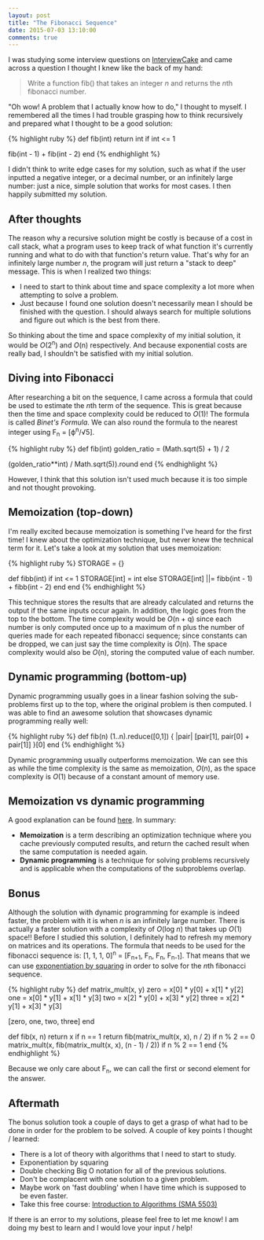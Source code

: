 ```yaml
---
layout: post
title: "The Fibonacci Sequence"
date: 2015-07-03 13:10:00
comments: true
---
```


I was studying some interview questions on [InterviewCake](https://www.interviewcake.com) and came across a question I thought I knew like the back of my hand:

> Write a function fib() that takes an integer *n* and returns the *n*th fibonacci number.

"Oh wow! A problem that I actually know how to do," I thought to myself. I remembered all the times I had trouble grasping how to think recursively and prepared what I thought to be a good solution:

{% highlight ruby %}
def fib(int)
  return int if int <= 1

  fib(int - 1) + fib(int - 2)
end
{% endhighlight %}

I didn't think to write edge cases for my solution, such as what if the user inputted a negative integer, or a decimal number, or an infinitely large number: just a nice, simple solution that works for most cases. I then happily submitted my solution.

## After thoughts

The reason why a recursive solution might be costly is because of a cost in call stack, what a program uses to keep track of what function it's currently running and what to do with that function's return value. That's why for an infinitely large number *n*, the program will just return a "stack to deep" message. This is when I realized two things:

  * I need to start to think about time and space complexity a lot more when attempting to solve a problem.
  * Just because I found one solution doesn't necessarily mean I should be finished with the question. I should always search for multiple solutions and figure out which is the best from there.

So thinking about the time and space complexity of my initial solution, it would be *O*(2<sup>n</sup>) and *O*(n) respectively. And because exponential costs are really bad, I shouldn't be satisfied with my initial solution.

## Diving into Fibonacci

After researching a bit on the sequence, I came across a formula that could be used to estimate the *n*th term of the sequence. This is great because then the time and space complexity could be reduced to *O*(1)! The formula is called *Binet's Formula*. We can also round the formula to the nearest integer using F<sub>n</sub> = [ϕ<sup>n</sup>/√5]. 

{% highlight ruby %}
def fib(int)
  golden_ratio = (Math.sqrt(5) + 1) / 2

  (golden_ratio**int) / Math.sqrt(5)).round
end
{% endhighlight %}

However, I think that this solution isn't used much because it is too simple and not thought provoking.

## Memoization (top-down)

I'm really excited because memoization is something I've heard for the first time! I knew about the optimization technique, but never knew the technical term for it. Let's take a look at my solution that uses memoization:

{% highlight ruby %}
STORAGE = {}

def fibb(int)
  if int <= 1
    STORAGE[int] = int
  else
    STORAGE[int] ||= fibb(int - 1) + fibb(int - 2)
  end
end
{% endhighlight %}

This technique stores the results that are already calculated and returns the output if the same inputs occur again. In addition, the logic goes from the top to the bottom. The time complexity would be *O*(n + q) since each number is only computed once up to a maximum of n plus the number of queries made for each repeated fibonacci sequence; since constants can be dropped, we can just say the time complexity is *O*(n). The space complexity would also be *O*(n), storing the computed value of each number.

## Dynamic programming (bottom-up)

Dynamic programming usually goes in a linear fashion solving the sub-problems first up to the top, where the original problem is then computed. I was able to find an awesome solution that showcases dynamic programming really well:

{% highlight ruby %}
def fib(n)
  (1..n).reduce([0,1]) { |pair| [pair[1], pair[0] + pair[1]] }[0]
end
{% endhighlight %}

Dynamic programming usually outperforms memoization. We can see this as while the time complexity is the same as memoization, *O*(n), as the space complexity is *O*(1) because of a constant amount of memory use.

## Memoization vs dynamic programming

A good explanation can be found [here](http://stackoverflow.com/questions/6184869/what-is-difference-between-memoization-and-dynamic-programming). In summary:

  * **Memoization** is a term describing an optimization technique where you cache previously computed results, and return the cached result when the same computation is needed again.
  * **Dynamic programming** is a technique for solving problems recursively and is applicable when the computations of the subproblems overlap.

## Bonus

Although the solution with dynamic programming for example is indeed faster, the problem with it is when *n* is an infinitely large number. There is actually a faster solution with a complexity of *O*(log *n*) that takes up *O*(1) space!! Before I studied this solution, I definitely had to refresh my memory on matrices and its operations. The formula that needs to be used for the fibonacci sequence is: [1, 1, 1, 0]<sup>n</sup> = [F<sub>n+1</sub>, F<sub>n</sub>, F<sub>n</sub>, F<sub>n-1</sub>]. That means that we can use [exponentiation by squaring](https://en.wikipedia.org/wiki/Exponentiation_by_squaring) in order to solve for the *n*th fibonacci sequence.

{% highlight ruby %}
def matrix_mult(x, y)
  zero  = x[0] * y[0] + x[1] * y[2]
  one   = x[0] * y[1] + x[1] * y[3]
  two   = x[2] * y[0] + x[3] * y[2]
  three = x[2] * y[1] + x[3] * y[3]

  [zero, one, two, three]
end

def fib(x, n)
  return x if n == 1
  return fib(matrix_mult(x, x), n / 2) if n % 2 == 0
  matrix_mult(x, fib(matrix_mult(x, x), (n - 1) / 2)) if n % 2 == 1
end
{% endhighlight %}

Because we only care about F<sub>n</sub>, we can call the first or second element for the answer.

## Aftermath

The bonus solution took a couple of days to get a grasp of what had to be done in order for the problem to be solved. A couple of key points I thought / learned:

  * There is a lot of theory with algorithms that I need to start to study.
  * Exponentiation by squaring
  * Double checking Big O notation for all of the previous solutions.
  * Don't be complacent with one solution to a given problem.
  * Maybe work on 'fast doubling' when I have time which is supposed to be even faster.
  * Take this free course: [Introduction to Algorithms (SMA 5503)](http://ocw.mit.edu/courses/electrical-engineering-and-computer-science/6-046j-introduction-to-algorithms-sma-5503-fall-2005/index.htm)

If there is an error to my solutions, please feel free to let me know! I am doing my best to learn and I would love your input / help!